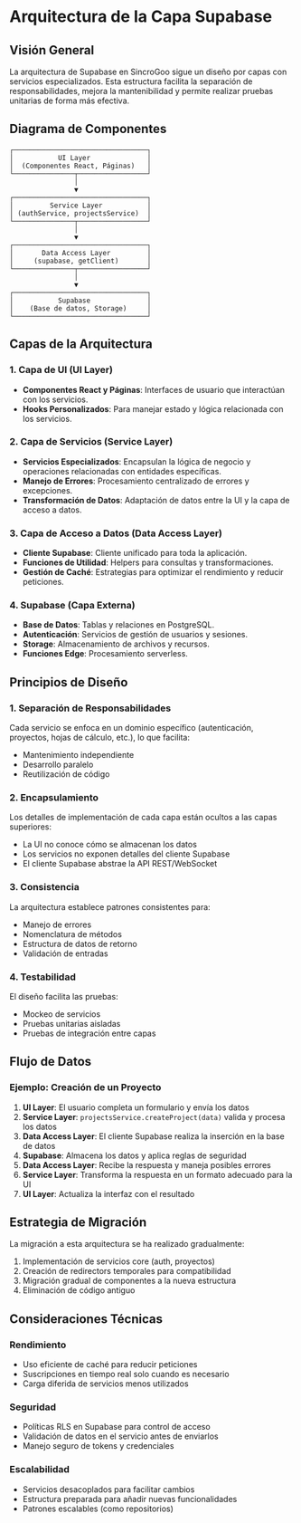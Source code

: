 # Arquitectura de la Capa Supabase

## Visión General

La arquitectura de Supabase en SincroGoo sigue un diseño por capas con servicios especializados. Esta estructura facilita la separación de responsabilidades, mejora la mantenibilidad y permite realizar pruebas unitarias de forma más efectiva.

## Diagrama de Componentes

```
┌─────────────────────────────────┐
│           UI Layer              │
│  (Componentes React, Páginas)   │
└───────────────┬─────────────────┘
                │
                ▼
┌─────────────────────────────────┐
│         Service Layer           │
│ (authService, projectsService)  │
└───────────────┬─────────────────┘
                │
                ▼
┌─────────────────────────────────┐
│       Data Access Layer         │
│     (supabase, getClient)       │
└───────────────┬─────────────────┘
                │
                ▼
┌─────────────────────────────────┐
│           Supabase              │
│    (Base de datos, Storage)     │
└─────────────────────────────────┘
```

## Capas de la Arquitectura

### 1. Capa de UI (UI Layer)

- **Componentes React y Páginas**: Interfaces de usuario que interactúan con los servicios.
- **Hooks Personalizados**: Para manejar estado y lógica relacionada con los servicios.

### 2. Capa de Servicios (Service Layer)

- **Servicios Especializados**: Encapsulan la lógica de negocio y operaciones relacionadas con entidades específicas.
- **Manejo de Errores**: Procesamiento centralizado de errores y excepciones.
- **Transformación de Datos**: Adaptación de datos entre la UI y la capa de acceso a datos.

### 3. Capa de Acceso a Datos (Data Access Layer)

- **Cliente Supabase**: Cliente unificado para toda la aplicación.
- **Funciones de Utilidad**: Helpers para consultas y transformaciones.
- **Gestión de Caché**: Estrategias para optimizar el rendimiento y reducir peticiones.

### 4. Supabase (Capa Externa)

- **Base de Datos**: Tablas y relaciones en PostgreSQL.
- **Autenticación**: Servicios de gestión de usuarios y sesiones.
- **Storage**: Almacenamiento de archivos y recursos.
- **Funciones Edge**: Procesamiento serverless.

## Principios de Diseño

### 1. Separación de Responsabilidades

Cada servicio se enfoca en un dominio específico (autenticación, proyectos, hojas de cálculo, etc.), lo que facilita:
- Mantenimiento independiente
- Desarrollo paralelo
- Reutilización de código

### 2. Encapsulamiento

Los detalles de implementación de cada capa están ocultos a las capas superiores:
- La UI no conoce cómo se almacenan los datos
- Los servicios no exponen detalles del cliente Supabase
- El cliente Supabase abstrae la API REST/WebSocket

### 3. Consistencia

La arquitectura establece patrones consistentes para:
- Manejo de errores
- Nomenclatura de métodos
- Estructura de datos de retorno
- Validación de entradas

### 4. Testabilidad

El diseño facilita las pruebas:
- Mockeo de servicios
- Pruebas unitarias aisladas
- Pruebas de integración entre capas

## Flujo de Datos

### Ejemplo: Creación de un Proyecto

1. **UI Layer**: El usuario completa un formulario y envía los datos
2. **Service Layer**: `projectsService.createProject(data)` valida y procesa los datos
3. **Data Access Layer**: El cliente Supabase realiza la inserción en la base de datos
4. **Supabase**: Almacena los datos y aplica reglas de seguridad
5. **Data Access Layer**: Recibe la respuesta y maneja posibles errores
6. **Service Layer**: Transforma la respuesta en un formato adecuado para la UI
7. **UI Layer**: Actualiza la interfaz con el resultado

## Estrategia de Migración

La migración a esta arquitectura se ha realizado gradualmente:

1. Implementación de servicios core (auth, proyectos)
2. Creación de redirectors temporales para compatibilidad
3. Migración gradual de componentes a la nueva estructura
4. Eliminación de código antiguo

## Consideraciones Técnicas

### Rendimiento

- Uso eficiente de caché para reducir peticiones
- Suscripciones en tiempo real solo cuando es necesario
- Carga diferida de servicios menos utilizados

### Seguridad

- Políticas RLS en Supabase para control de acceso
- Validación de datos en el servicio antes de enviarlos
- Manejo seguro de tokens y credenciales

### Escalabilidad

- Servicios desacoplados para facilitar cambios
- Estructura preparada para añadir nuevas funcionalidades
- Patrones escalables (como repositorios) 